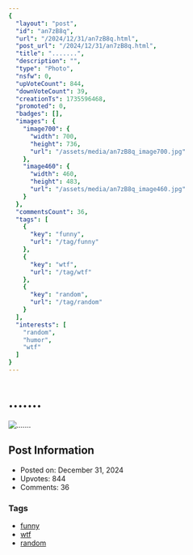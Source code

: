 ```yaml
---
{
  "layout": "post",
  "id": "an7zB8q",
  "url": "/2024/12/31/an7zB8q.html",
  "post_url": "/2024/12/31/an7zB8q.html",
  "title": ".......",
  "description": "",
  "type": "Photo",
  "nsfw": 0,
  "upVoteCount": 844,
  "downVoteCount": 39,
  "creationTs": 1735596468,
  "promoted": 0,
  "badges": [],
  "images": {
    "image700": {
      "width": 700,
      "height": 736,
      "url": "/assets/media/an7zB8q_image700.jpg"
    },
    "image460": {
      "width": 460,
      "height": 483,
      "url": "/assets/media/an7zB8q_image460.jpg"
    }
  },
  "commentsCount": 36,
  "tags": [
    {
      "key": "funny",
      "url": "/tag/funny"
    },
    {
      "key": "wtf",
      "url": "/tag/wtf"
    },
    {
      "key": "random",
      "url": "/tag/random"
    }
  ],
  "interests": [
    "random",
    "humor",
    "wtf"
  ]
}
---
```


# .......

![.......](/assets/media/an7zB8q_image700.jpg)

## Post Information

- Posted on: December 31, 2024
- Upvotes: 844
- Comments: 36

### Tags

- [funny](/tag/funny)
- [wtf](/tag/wtf)
- [random](/tag/random)
